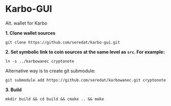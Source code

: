 # Karbo-GUI
Alt. wallet for Karbo

**1. Clone wallet sources**

```
git clone https://github.com/seredat/karbo-gui.git
```

**2. Set symbolic link to coin sources at the same level as `src`. For example:**

```
ln -s ../karbowanec cryptonote
```

Alternative way is to create git submodule:

```
git submodule add https://github.com/seredat/karbowanec.git cryptonote
```

**3. Build**

```
mkdir build && cd build && cmake .. && make
```

